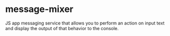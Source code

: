 # message-mixer
JS app messaging service that allows you to perform an action on input text and display the output of that behavior to the console.
